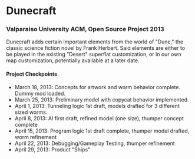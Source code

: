 Dunecraft
=========
### Valparaiso University ACM, Open Source Project 2013

Dunecraft adds certain important elements from the world of "Dune," the classic science fiction novel by Frank Herbert.  Said elements are either to be played in the existing "Desert" superflat customization, or in our own map customization, potentially available at a later date.


#### Project Checkpoints

+ March 18, 2013: Concepts for artwork and worm behavior complete. Dummy mod loaded.
+ March 25, 2013: Preliminary model with copycat behavior implemented.
+ April 1, 2013: Tunneling logic 1st draft, models drafted for 3 different sized worms.
+ April 8, 2013: AI first draft, refined model (one size), thumper concept complete
+ April 15, 2013: Program logic 1st draft complete, thumper model drafted, worm refinement
+ April 22, 2013: Debugging/Gameplay Testing, thumper refinement
+ April 29, 2013: Product "Ships" 